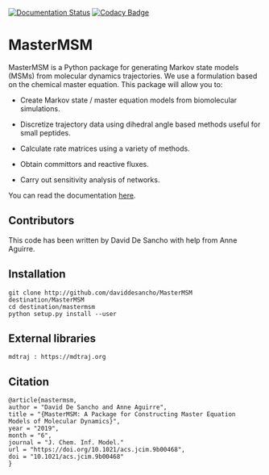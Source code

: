 [![Documentation Status](https://readthedocs.org/projects/mastermsm/badge/?version=develop)](https://mastermsm.readthedocs.io/en/develop/?badge=develop)
[![Codacy Badge](https://app.codacy.com/project/badge/Grade/90d86f571f5c416b910a9dc4d1d8c569)](https://www.codacy.com/gh/BioKT/MasterMSM/dashboard?utm_source=github.com&amp;utm_medium=referral&amp;utm_content=BioKT/MasterMSM&amp;utm_campaign=Badge_Grade)

MasterMSM
=========
MasterMSM is a Python package for generating Markov state models (MSMs)
from molecular dynamics trajectories. We use a formulation based on 
the chemical master equation. This package will allow you to:

*   Create Markov state / master equation models from biomolecular simulations.

*   Discretize trajectory data using dihedral angle based methods useful 
for small peptides.

*   Calculate rate matrices using a variety of methods.

*   Obtain committors and reactive fluxes.

*   Carry out sensitivity analysis of networks.

You can read the documentation [here](https://mastermsm.readthedocs.io).

Contributors
------------
This code has been written by David De Sancho with help from Anne Aguirre.

Installation
------------
    git clone http://github.com/daviddesancho/MasterMSM destination/MasterMSM
    cd destination/mastermsm
    python setup.py install --user

External libraries
------------------
    mdtraj : https://mdtraj.org

Citation
--------
    @article{mastermsm,
    author = "David De Sancho and Anne Aguirre",
    title = "{MasterMSM: A Package for Constructing Master Equation    Models of Molecular Dynamics}",
    year = "2019",
    month = "6",
    journal = "J. Chem. Inf. Model."
    url = "https://doi.org/10.1021/acs.jcim.9b00468",
    doi = "10.1021/acs.jcim.9b00468"
    }
